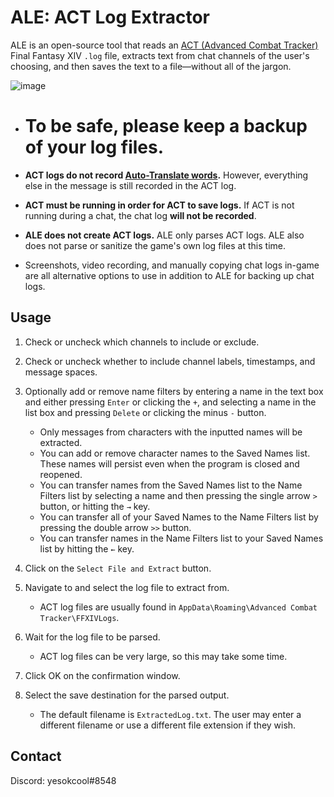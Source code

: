 # ALE: ACT Log Extractor

ALE is an open-source tool that reads an [ACT (Advanced Combat Tracker)](https://advancedcombattracker.com/) Final Fantasy XIV `.log` file, extracts text from chat channels of the user's choosing, and then saves the text to a file—without all of the jargon.

![image](https://user-images.githubusercontent.com/63081353/132161494-089de086-5691-4127-a401-30f88feb771c.png)

* # **To be safe, please keep a backup of your log files.**

* **ACT logs do not record [Auto-Translate words](https://ffxiv.fandom.com/wiki/Auto-translator).** However, everything else in the message is still recorded in the ACT log.

* **ACT must be running in order for ACT to save logs.** If ACT is not running during a chat, the chat log **will not be recorded**.

* **ALE does not create ACT logs.** ALE only parses ACT logs. ALE also does not parse or sanitize the game's own log files at this time.

* Screenshots, video recording, and manually copying chat logs in-game are all alternative options to use in addition to ALE for backing up chat logs.

## Usage

1. Check or uncheck which channels to include or exclude.

2. Check or uncheck whether to include channel labels, timestamps, and message spaces.

3. Optionally add or remove name filters by entering a name in the text box and either pressing `Enter` or clicking the `+`, and selecting a name in the list box and pressing `Delete` or clicking the minus `-` button.
   * Only messages from characters with the inputted names will be extracted.
   * You can add or remove character names to the Saved Names list. These names will persist even when the program is closed and reopened. 
   * You can transfer names from the Saved Names list to the Name Filters list by selecting a name and then pressing the single arrow `>` button, or hitting the `→` key. 
   * You can transfer all of your Saved Names to the Name Filters list by pressing the double arrow `>>` button.
   * You can transfer names in the Name Filters list to your Saved Names list by hitting the `←` key.

2. Click on the `Select File and Extract` button.

3. Navigate to and select the log file to extract from.
    * ACT log files are usually found in `AppData\Roaming\Advanced Combat Tracker\FFXIVLogs`.

4. Wait for the log file to be parsed.
    * ACT log files can be very large, so this may take some time. 

5. Click OK on the confirmation window.

6. Select the save destination for the parsed output. 
    * The default filename is `ExtractedLog.txt`. The user may enter a different filename or use a different file extension if they wish.


## Contact

Discord: yesokcool#8548
